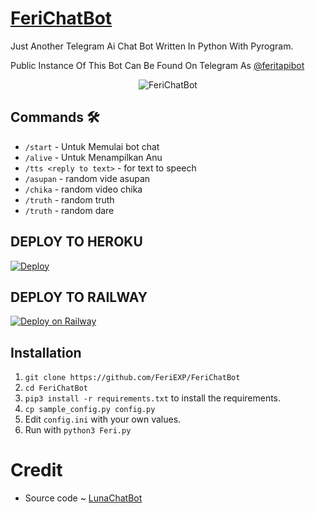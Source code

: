 # [FeriChatBot](https://t.me/feritapibot)
Just Another Telegram Ai Chat Bot Written In Python With Pyrogram.

Public Instance Of This Bot Can Be Found On Telegram As [@feritapibot](https://t.me/feritapibot)

<p align="center">
  <img src="https://telegra.ph/file/d693838d84eb7f0e947d2.jpg" alt="FeriChatBot">
</p>

## Commands 🛠

- `/start` - Untuk Memulai bot chat
- `/alive` - Untuk Menampilkan Anu
- `/tts <reply to text>` - for text to speech
- `/asupan` - random vide asupan
- `/chika` - random video chika
- `/truth` - random truth
- `/truth` - random dare


## DEPLOY TO HEROKU
[![Deploy](https://www.herokucdn.com/deploy/button.svg)](https://heroku.com/deploy?template=https://github.com/FeriEXP/FeriChatBot)

## DEPLOY TO RAILWAY
[![Deploy on Railway](https://railway.app/button.svg)](https://railway.app/new/template?template=https://github.com/FeriEXP/FeriChatBot&envs=BOT_TOKEN,LANGUAGE,API_ID,API_HASH,BOT_USERNAME,BOT_NAME,MEDIA,ARQ_API_KEY) 


## Installation

1. `git clone https://github.com/FeriEXP/FeriChatBot`
2. `cd FeriChatBot`
3. `pip3 install -r requirements.txt` to install the requirements.
4. `cp sample_config.py config.py`
5. Edit `config.ini` with your own values.
6. Run with `python3 Feri.py`

# Credit
- Source code ~ [LunaChatBot](https://github.com/TheHamkerCat/LunaChatBot)
